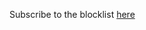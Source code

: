 Subscribe to the blocklist [here](abp:subscribe?location=https://github.com/jaalte/blocklist/raw/main/blocklist.txt&title=jaalte%27s%20shitlist)
